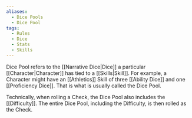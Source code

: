 ```yaml
---
aliases:
  - Dice Pools
  - Dice Pool
tags:
  - Rules
  - Dice
  - Stats
  - Skills
---
```

Dice Pool refers to the [[Narrative Dice|Dice]] a particular [[Character|Character]] has tied to a [[Skills|Skill]]. For example, a Character might have an [[Athletics]] Skill of three [[Ability Dice]] and one [[Proficiency Dice]]. That is what is usually called the Dice Pool.

Technically, when rolling a Check, the Dice Pool also includes the [[Difficulty]]. The entire Dice Pool, including the Difficulty, is then rolled as the Check.
